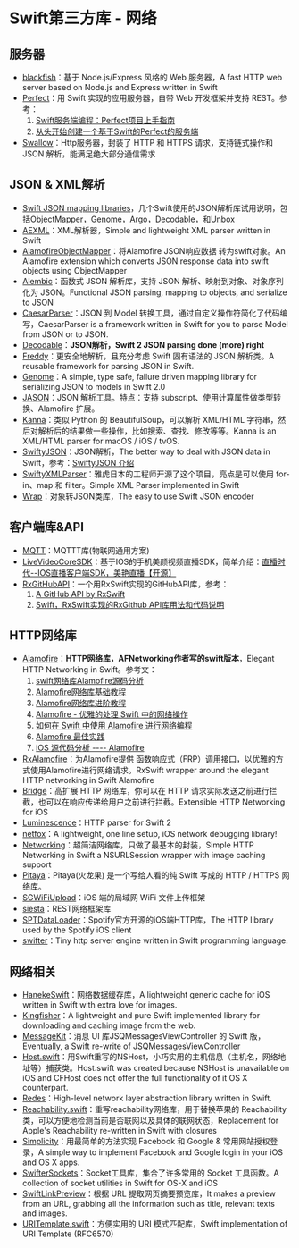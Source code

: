 # Swift第三方库 - 网络
## 服务器
- [blackfish][1]：基于 Node.js/Express 风格的 Web 服务器，A fast HTTP web server based on Node.js and Express written in Swift
- [Perfect][2]：用 Swift 实现的应用服务器，自带 Web 开发框架并支持 REST。参考：
	1. [Swift服务端编程：Perfect项目上手指南][3]
	2. [从头开始创建一个基于Swift的Perfect的服务端][4]
- [Swallow][5]：Http服务器，封装了 HTTP 和 HTTPS 请求，支持链式操作和 JSON 解析，能满足绝大部分通信需求

## JSON & XML解析
- [Swift JSON mapping libraries][6]，几个Swift使用的JSON解析库试用说明，包括[ObjectMapper][7]，[Genome][8]，[Argo][9]，[Decodable][10]，和[Unbox][11]
- [AEXML][12]：XML解析器，Simple and lightweight XML parser written in Swift
- [AlamofireObjectMapper][13]：将Alamofire JSON响应数据 转为swift对象。An Alamofire extension which converts JSON response data into swift objects using ObjectMapper
- [Alembic][14]：函数式 JSON 解析库，支持 JSON 解析、映射到对象、对象序列化为 JSON。Functional JSON parsing, mapping to objects, and serialize to JSON
- [CaesarParser][15]：JSON 到 Model 转换工具，通过自定义操作符简化了代码编写，CaesarParser is a framework written in Swift for you to parse Model from JSON or to JSON.
- [Decodable][16]：**JSON解析，Swift 2 JSON parsing done (more) right**
- [Freddy][17]：更安全地解析，且充分考虑 Swift 固有语法的 JSON 解析类。A reusable framework for parsing JSON in Swift.
- [Genome][18]：A simple, type safe, failure driven mapping library for serializing JSON to models in Swift 2.0
- [JASON][19]：JSON 解析工具。特点：支持 subscript、使用计算属性做类型转换、Alamofire 扩展。
- [Kanna][20]：类似 Python 的 BeautifulSoup，可以解析 XML/HTML 字符串，然后对解析后的结果做一些操作，比如搜索、查找、修改等等。Kanna is an XML/HTML parser for macOS / iOS / tvOS.
- [SwiftyJSON][21]：JSON解析，The better way to deal with JSON data in Swift，参考：[SwiftyJSON 介绍][22]
- [SwiftyXMLParser][23]：雅虎日本的工程师开源了这个项目，亮点是可以使用 for-in、map 和 filter。Simple XML Parser implemented in Swift
- [Wrap][24]：对象转JSON类库，The easy to use Swift JSON encoder

## 客户端库&API
- [MQTT][25]：MQTTT库(物联网通用方案)
 - [LiveVideoCoreSDK][26]：基于IOS的手机美颜视频直播SDK，简单介绍：[直播时代--IOS直播客户端SDK，美艳直播【开源】][27]
- [RxGitHubAPI][28]：一个用RxSwift实现的GitHubAPI库，参考：
	1. [A GitHub API by RxSwift][29]
	2. [Swift，RxSwift实现的RxGithub API库用法和代码说明][30]

## HTTP网络库
- [Alamofire][31]：**HTTP网络库，AFNetworking作者写的swift版本**，Elegant HTTP Networking in Swift。参考文：
	1. [swift网络库Alamofire源码分析][32]
	2. [Alamofire网络库基础教程][33]
	3. [Alamofire网络库进阶教程][34]
	4. [Alamofire - 优雅的处理 Swift 中的网络操作][35]
	5. [如何在 Swift 中使用 Alamofire 进行网络编程][36]
	6. [Alamofire 最佳实践][37]
	7. [iOS 源代码分析 ---- Alamofire][38]
- [RxAlamofire][39]：为Alamofire提供 函数响应式（FRP）调用接口，以优雅的方式使用Alamofire进行网络请求。RxSwift wrapper around the elegant HTTP networking in Swift Alamofire
- [Bridge][40]：高扩展 HTTP 网络库，你可以在 HTTP 请求实际发送之前进行拦截，也可以在响应传递给用户之前进行拦截。Extensible HTTP Networking for iOS
- [Luminescence][41]：HTTP parser for Swift 2
- [netfox][42]：A lightweight, one line setup, iOS network debugging library!
- [Networking][43]：超简洁网络库，只做了最基本的封装，Simple HTTP Networking in Swift a NSURLSession wrapper with image caching support
- [Pitaya][44]：Pitaya(火龙果) 是一个写给人看的纯 Swift 写成的 HTTP / HTTPS 网络库。
- [SGWiFiUpload][45]：iOS 端的局域网 WiFi 文件上传框架
- [siesta][46]：REST网络框架库
- [SPTDataLoader][47]：Spotify官方开源的iOS端HTTP库，The HTTP library used by the Spotify iOS client
- [swifter][48]：Tiny http server engine written in Swift programming language.

## 网络相关
- [HanekeSwift][49]：网络数据缓存库，A lightweight generic cache for iOS written in Swift with extra love for images.
- [Kingfisher][50]：A lightweight and pure Swift implemented library for downloading and caching image from the web.
- [MessageKit][51]：消息 UI 库JSQMessagesViewController 的 Swift 版，Eventually, a Swift re-write of JSQMessagesViewController
- [Host.swift][52]：用Swift重写的NSHost，小巧实用的主机信息（主机名，网络地址等）捕获类。Host.swift was created because NSHost is unavailable on iOS and CFHost does not offer the full functionality of it OS X counterpart.
- [Redes][53]：High-level network layer abstraction library written in Swift.
- [Reachability.swift][54]：重写reachability网络库，用于替换苹果的 Reachability 类，可以方便地检测当前是否联网以及具体的联网状态，Replacement for Apple's Reachability re-written in Swift with closures
- [Simplicity][55]：用最简单的方法实现 Facebook 和 Google & 常用网站授权登录，A simple way to implement Facebook and Google login in your iOS and OS X apps.
- [SwifterSockets][56]：Socket工具库，集合了许多常用的 Socket 工具函数。A collection of socket utilities in Swift for OS-X and iOS
- [SwiftLinkPreview][57]：根据 URL 提取网页摘要预览库，It makes a preview from an URL, grabbing all the information such as title, relevant texts and images.
- [URITemplate.swift][58]：方便实用的 URI 模式匹配库，Swift implementation of URI Template (RFC6570)

[1]:	https://github.com/elliottminns/blackfish "blackfish"
[2]:	https://github.com/PerfectlySoft/Perfect "Perfect"
[3]:	http://mp.weixin.qq.com/s?__biz=MzA3ODg4MDk0Ng==&mid=402331193&idx=1&sn=dc07b803ef9377965f5a5092cc37ccab#rd
[4]:	http://www.jianshu.com/p/a4741a89f679 "从头开始创建一个基于Swift的Perfect的服务端"
[5]:	https://github.com/TheHolyGrail/Swallow "Swallow"
[6]:	http://alejandromp.com/blog/2015/10/28/swift-json-mapping-libraries/
[7]:	https://github.com/Hearst-DD/ObjectMapper "ObjectMapper"
[8]:	https://github.com/LoganWright/Genome "Genome"
[9]:	https://github.com/thoughtbot/Argo "Argo"
[10]:	https://github.com/Anviking/Decodable "Decodable"
[11]:	https://github.com/JohnSundell/Unbox "Unbox"
[12]:	https://github.com/tadija/AEXML
[13]:	https://github.com/tristanhimmelman/AlamofireObjectMapper "AlamofireObjectMapper"
[14]:	https://github.com/ra1028/Alembic "Alembic"
[15]:	https://github.com/lancy/CaesarParser "CaesarParser"
[16]:	https://github.com/Anviking/Decodable "Decodable"
[17]:	https://github.com/bignerdranch/Freddy "Freddy"
[18]:	https://github.com/LoganWright/Genome "Genome"
[19]:	https://github.com/delba/JASON "JASON"
[20]:	https://github.com/tid-kijyun/Kanna "Kanna"
[21]:	https://github.com/SwiftyJSON/SwiftyJSON "SwiftyJSON"
[22]:	http://tangplin.github.io/swiftyjson/ "SwiftyJSON 介绍"
[23]:	https://github.com/yahoojapan/SwiftyXMLParser "SwiftyXMLParser"
[24]:	https://github.com/JohnSundell/Wrap "Wrap"
[25]:	https://github.com/iachievedit/MQTT "MQTT"
[26]:	https://github.com/runner365/LiveVideoCoreSDK "LiveVideoCoreSDK"
[27]:	http://www.cnblogs.com/runner42/p/5241407.html "直播时代--IOS直播客户端SDK，美艳直播【开源】"
[28]:	https://github.com/FengDeng/RxGitHubAPI "RxGitHubAPI"
[29]:	http://fengdeng.github.io/blog/2016/01/29/a-github-api-by-rxswift/ "A GitHub API by RxSwift"
[30]:	http://fengdeng.github.io/blog/2016/01/31/rxgithub-apiku-yong-fa-he-dai-ma-shuo-ming/ "Swift，RxSwift实现的RxGithub API库用法和代码说明"
[31]:	https://github.com/Alamofire/Alamofire
[32]:	http://www.ethanwhy.com/2015/11/16/swift-alamofire-analyse/ "swift网络库Alamofire源码分析"
[33]:	http://www.jianshu.com/p/f1208b5e42d9 "Alamofire网络库基础教程"
[34]:	http://www.jianshu.com/p/30599f64a09c "Alamofire网络库进阶教程"
[35]:	http://swiftcafe.io/2015/12/14/alamofire/ "Alamofire - 优雅的处理 Swift 中的网络操作"
[36]:	http://swift.gg/2015/12/22/alamofire-beginner-guide/ "如何在 Swift 中使用 Alamofire 进行网络编程"
[37]:	https://github.com/ipader/SwiftGuide/wiki/Alamofire%20%E6%9C%80%E4%BD%B3%E5%AE%9E%E8%B7%B5 "Alamofire 最佳实践"
[38]:	http://draveness.me/ios-yuan-dai-ma-fen-xi-alamofire/
[39]:	https://github.com/RxSwiftCommunity/RxAlamofire "RxAlamofire"
[40]:	https://github.com/rawrjustin/Bridge "Bridge"
[41]:	https://github.com/Zewo/Luminescence "Luminescence"
[42]:	https://github.com/kasketis/netfox "netfox"
[43]:	https://github.com/3lvis/Networking "Networking"
[44]:	https://github.com/johnlui/Pitaya "Pitaya"
[45]:	https://github.com/Soulghost/SGWiFiUpload "SGWiFiUpload"
[46]:	https://github.com/bustoutsolutions/siesta "siesta"
[47]:	https://github.com/spotify/SPTDataLoader "SPTDataLoader"
[48]:	https://github.com/glock45/swifter "swifter"
[49]:	https://github.com/Haneke/HanekeSwift "HanekeSwift"
[50]:	https://github.com/onevcat/Kingfisher "Kingfisher"
[51]:	https://github.com/MessageKit/MessageKit "MessageKit"
[52]:	https://github.com/rjstelling/Host.swift "Host.swift"
[53]:	https://github.com/cuzv/Redes "Redes"
[54]:	https://github.com/ashleymills/Reachability.swift "Reachability.swift"
[55]:	https://github.com/SimplicityMobile/Simplicity "Simplicity"
[56]:	https://github.com/Swiftrien/SwifterSockets "SwifterSockets"
[57]:	https://github.com/LeonardoCardoso/SwiftLinkPreview "SwiftLinkPreview"
[58]:	https://github.com/kylef/URITemplate.swift "URITemplate.swift"
